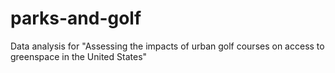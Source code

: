 # parks-and-golf
Data analysis for "Assessing the impacts of urban golf courses on access to greenspace in the United States"
